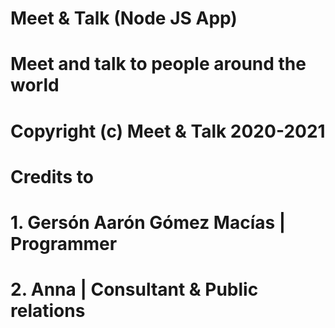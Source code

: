 # Meet & Talk (Node JS App)
# Meet and talk to people around the world
# Copyright (c) Meet & Talk 2020-2021
# Credits to
#   1. Gersón Aarón Gómez Macías | Programmer
#   2. Anna | Consultant & Public relations
